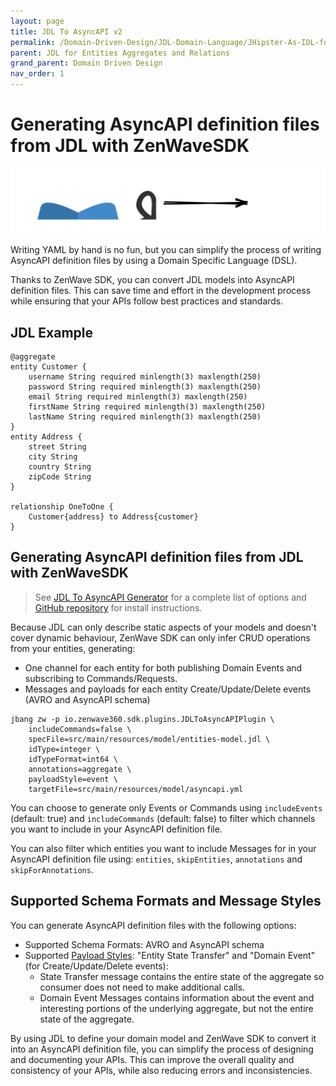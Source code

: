 ```yaml
---
layout: page
title: JDL To AsyncAPI v2
permalink: /Domain-Driven-Design/JDL-Domain-Language/JHipster-As-IDL-for-AsyncAPIv2
parent: JDL for Entities Aggregates and Relations
grand_parent: Domain Driven Design
nav_order: 1
---
```


# Generating AsyncAPI definition files from JDL with ZenWaveSDK

![JDL-2-AsyncAPI](JDL-2-AsyncAPI.svg)


Writing YAML by hand is no fun, but you can simplify the process of writing AsyncAPI definition files by using a Domain Specific Language (DSL).

Thanks to ZenWave SDK, you can convert JDL models into AsyncAPI definition files. This can save time and effort in the development process while ensuring that your APIs follow best practices and standards.

## JDL Example

```jdl
@aggregate
entity Customer {
    username String required minlength(3) maxlength(250)
    password String required minlength(3) maxlength(250)
    email String required minlength(3) maxlength(250)
    firstName String required minlength(3) maxlength(250)
    lastName String required minlength(3) maxlength(250)
}
entity Address {
    street String
    city String
    country String
    zipCode String
}

relationship OneToOne {
    Customer{address} to Address{customer}
}
```


## Generating AsyncAPI definition files from JDL with ZenWaveSDK

> See [JDL To AsyncAPI Generator](https://zenwave360.github.io/zenwave-sdk/plugins/jdl-to-asyncapi/) for a complete list of options and [GitHub repository](https://github.com/zenwave360/zenwave-sdk) for install instructions.

Because JDL can only describe static aspects of your models and doesn't cover dynamic behaviour, ZenWave SDK can only infer CRUD operations from your entities, generating:

- One channel for each entity for both publishing Domain Events and subscribing to Commands/Requests.
- Messages and payloads for each entity Create/Update/Delete events (AVRO and AsyncAPI schema)

```shell
jbang zw -p io.zenwave360.sdk.plugins.JDLToAsyncAPIPlugin \
    includeCommands=false \
    specFile=src/main/resources/model/entities-model.jdl \
    idType=integer \
    idTypeFormat=int64 \
    annotations=aggregate \
    payloadStyle=event \
    targetFile=src/main/resources/model/asyncapi.yml
```

You can choose to generate only Events or Commands using `includeEvents`  (default: true) and `includeCommands` (default: false) to filter which channels you want to include in your AsyncAPI definition file.

You can also filter which entities you want to include Messages for in your AsyncAPI definition file using: `entities`, `skipEntities`, `annotations` and `skipForAnnotations`.

## Supported Schema Formats and Message Styles

You can generate AsyncAPI definition files with the following options:

- Supported Schema Formats: AVRO and AsyncAPI schema
- Supported [Payload Styles](https://zenwave360.github.io/Event-Driven-Architectures/API-First-with-AsyncAPI#different-styles-of-message-payloads): "Entity State Transfer" and "Domain Event" (for Create/Update/Delete events):
  - State Transfer message contains the entire state of the aggregate so consumer does not need to make additional calls.
  - Domain Event Messages contains information about the event and interesting portions of the underlying aggregate, but not the entire state of the aggregate.

By using JDL to define your domain model and ZenWave SDK to convert it into an AsyncAPI definition file, you can simplify the process of designing and documenting your APIs. This can improve the overall quality and consistency of your APIs, while also reducing errors and inconsistencies.
